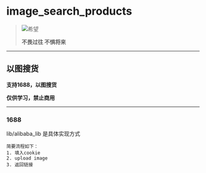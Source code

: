 # image_search_products

> ![希望](https://s1.ax1x.com/2020/06/15/NCNpm8.jpg)
>
> **不畏过往 不惧将来**

***

## 以图搜货

**支持1688，以图搜货**

**仅供学习，禁止商用**

***

### 1688

lib/alibaba_lib 是具体实现方式

    简要流程如下：
    1. 填入cookie
    2. upload image 
    3. 返回链接


